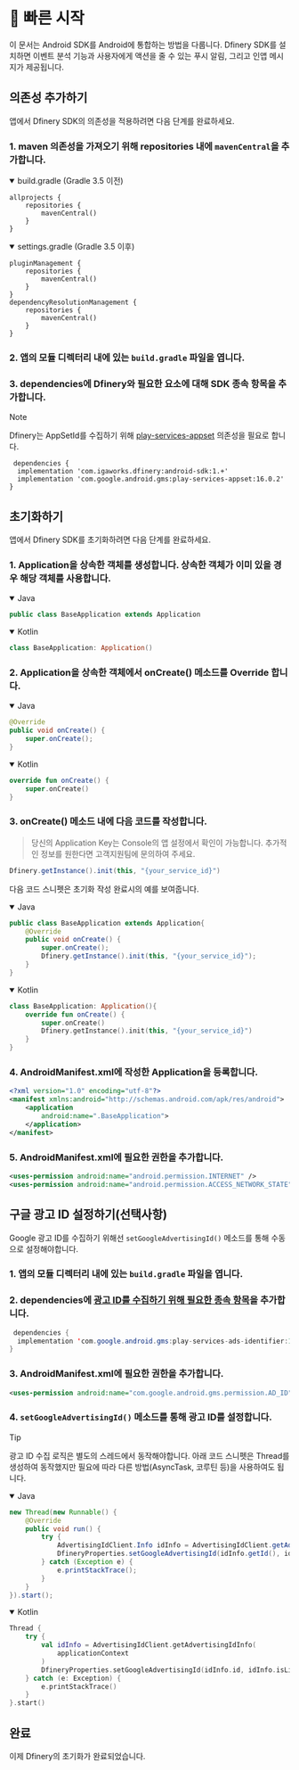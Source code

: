 # 👋 빠른 시작

이 문서는 Android SDK를 Android에 통합하는 방법을 다룹니다. Dfinery SDK를 설치하면 이벤트 분석 기능과 사용자에게 액션을 줄 수 있는 푸시 알림, 그리고 인앱 메시지가 제공됩니다.

## 의존성 추가하기
앱에서 Dfinery SDK의 의존성을 적용하려면 다음 단계를 완료하세요.
 
### 1. maven 의존성을 가져오기 위해 repositories 내에 `mavenCentral`을 추가합니다. 

<details open>
  <summary>build.gradle (Gradle 3.5 이전)</summary>

```
allprojects {
    repositories {
        mavenCentral()
    }
}
```
</details>
<details open>
  <summary>settings.gradle (Gradle 3.5 이후)</summary>

```
pluginManagement {
    repositories {
        mavenCentral()
    }
}
dependencyResolutionManagement {
    repositories {
        mavenCentral()
    }
}
```

</details>

### 2. 앱의 모듈 디렉터리 내에 있는 `build.gradle` 파일을 엽니다.
### 3. dependencies에 Dfinery와 필요한 요소에 대해 SDK 종속 항목을 추가합니다.

> [!NOTE]
> Dfinery는 AppSetId를 수집하기 위해 [play-services-appset](https://developer.android.com/training/articles/app-set-id) 의존성을 필요로 합니다.

```
 dependencies {
  implementation 'com.igaworks.dfinery:android-sdk:1.+'
  implementation 'com.google.android.gms:play-services-appset:16.0.2'
}
```

## 초기화하기
앱에서 Dfinery SDK를 초기화하려면 다음 단계를 완료하세요.

### 1. Application을 상속한 객체를 생성합니다. 상속한 객체가 이미 있을 경우 해당 객체를 사용합니다.

<details open>
  <summary>Java</summary>

```java
public class BaseApplication extends Application
```

</details>

<details open>
  <summary>Kotlin</summary>

```kotlin
class BaseApplication: Application()
```

</details>

### 2. Application을 상속한 객체에서 onCreate() 메소드를 Override 합니다.

<details open>
  <summary>Java</summary>

```java
@Override
public void onCreate() {
    super.onCreate();
}
```

</details>

<details open>
  <summary>Kotlin</summary>

```kotlin
override fun onCreate() {
    super.onCreate()
}
```

</details>

### 3. onCreate() 메소드 내에 다음 코드를 작성합니다.

> 당신의 Application Key는 Console의 앱 설정에서 확인이 가능합니다. 추가적인 정보를 원한다면 고객지원팀에 문의하여 주세요.  

```java
Dfinery.getInstance().init(this, "{your_service_id}")
```
다음 코드 스니펫은 초기화 작성 완료시의 예를 보여줍니다.

<details open>
  <summary>Java</summary>


```java
public class BaseApplication extends Application{
    @Override
    public void onCreate() {
        super.onCreate();
        Dfinery.getInstance().init(this, "{your_service_id}");
    }
}
```

</details>

<details open>
  <summary>Kotlin</summary>

```kotlin
class BaseApplication: Application(){
    override fun onCreate() {
        super.onCreate()
        Dfinery.getInstance().init(this, "{your_service_id}")
    }
}
```
</details>

### 4. AndroidManifest.xml에 작성한 Application을 등록합니다.

```xml
<?xml version="1.0" encoding="utf-8"?>
<manifest xmlns:android="http://schemas.android.com/apk/res/android">
    <application
        android:name=".BaseApplication">
    </application>
</manifest>
```

### 5. AndroidManifest.xml에 필요한 권한을 추가합니다.
```xml
<uses-permission android:name="android.permission.INTERNET" />
<uses-permission android:name="android.permission.ACCESS_NETWORK_STATE" />
```

## 구글 광고 ID 설정하기(선택사항)
Google 광고 ID를 수집하기 위해선 `setGoogleAdvertisingId()` 메소드를 통해 수동으로 설정해야합니다.

### 1. 앱의 모듈 디렉터리 내에 있는 `build.gradle` 파일을 엽니다.
### 2. dependencies에 [광고 ID를 수집하기 위해 필요한 종속 항목](https://developers.google.com/android/guides/setup)을 추가합니다.

```java
 dependencies {
  implementation 'com.google.android.gms:play-services-ads-identifier:18.0.1'
}
```

### 3. AndroidManifest.xml에 필요한 권한을 추가합니다.
```xml
<uses-permission android:name="com.google.android.gms.permission.AD_ID" />
```

### 4. `setGoogleAdvertisingId()` 메소드를 통해 광고 ID를 설정합니다.

> [!TIP]
> 광고 ID 수집 로직은 별도의 스레드에서 동작해야합니다. 아래 코드 스니펫은 Thread를 생성하여 동작했지만 필요에 따라 다른 방법(AsyncTask, 코루틴 등)을 사용하여도 됩니다.


<details open>
  <summary>Java</summary>


```java
new Thread(new Runnable() {
    @Override
    public void run() {
        try {
            AdvertisingIdClient.Info idInfo = AdvertisingIdClient.getAdvertisingIdInfo(getApplicationContext());
            DfineryProperties.setGoogleAdvertisingId(idInfo.getId(), idInfo.isLimitAdTrackingEnabled());
        } catch (Exception e) {
            e.printStackTrace();
        }
    }
}).start();
```

</details>

<details open>
  <summary>Kotlin</summary>

```kotlin
Thread {
    try {
        val idInfo = AdvertisingIdClient.getAdvertisingIdInfo(
            applicationContext
        )
        DfineryProperties.setGoogleAdvertisingId(idInfo.id, idInfo.isLimitAdTrackingEnabled)
    } catch (e: Exception) {
        e.printStackTrace()
    }
}.start()
```
</details>

## 완료
이제 Dfinery의 초기화가 완료되었습니다. 
